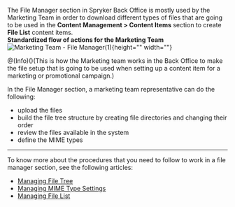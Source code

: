 The File Manager section in Spryker Back Office is mostly used by the Marketing Team in order to download different types of files that are going to be used in the **Content Management > Content Items** section to create **File List** content items.
</br>**Standardized flow of actions for the Marketing Team**
![Marketing Team - File Manager\(1\)](https://cdn.document360.io/9fafa0d5-d76f-40c5-8b02-ab9515d3e879/Images/Documentation/Mrketing%20Team%20-%20File%20Manager%281%29.png){height="" width=""}

@(Info)()(This is how the Marketing team works in the Back Office to make the file setup that is going to be used when setting up a content item for a marketing or promotional campaign.)

In the File Manager section, a marketing team representative can do the following:

* upload the files
* build the file tree structure by creating file directories and changing their order
* review the files available in the system
* define the MIME types
***
To know more about the procedures that you need to follow to work in a file manager section, see the following articles:
* [Managing File Tree](https://documentation.spryker.com/v4/docs/managing-file-tree)
* [Managing MIME Type Settings](https://documentation.spryker.com/v4/docs/managing-mime-type-settings)
* [Managing File List](https://documentation.spryker.com/v4/docs/managing-file-list)